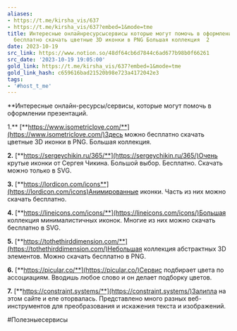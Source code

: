```yaml
---
aliases:
- https://t.me/kirsha_vis/637
- https://t.me/kirsha_vis/637?embed=1&mode=tme
title: Интересные онлайнресурсысервисы которые могут помочь в оформлении презентаций  1  можно
  бесплатно скачать цветные 3D иконки в PNG Большая коллекция  2
date: 2023-10-19
src_link: https://www.notion.so/48df64cb6d7844c6ad677b98b0f66261
src_date: '2023-10-19 19:05:00'
gold_link: https://t.me/kirsha_vis/637?embed=1&mode=tme
gold_link_hash: c659616bad21520b98e723a4172042e3
tags:
- '#host_t_me'
---
```


**Интересные онлайн-ресурсы/сервисы, которые могут помочь в оформлении презентаций.  
  
1.** [**https://www.isometriclove.com/**](https://www.isometriclove.com/)Здесь можно бесплатно скачать цветные 3D иконки в PNG. Большая коллекция.  
  
**2.** [**https://sergeychikin.ru/365/**](https://sergeychikin.ru/365/)Очень крутые иконки от Сергея Чикина. Большой выбор. Бесплатно. Скачать можно только в SVG.  
  
**3.** [**https://lordicon.com/icons**](https://lordicon.com/icons)Анимированные иконки. Часть из них можно скачать бесплатно.  
  
**4.** [**https://lineicons.com/icons/**](https://lineicons.com/icons/)Большая коллекция минималистичных иконок. Многие из них можно скачать бесплатно в SVG.  
  
**5.** [**https://tothethirddimension.com/**](https://tothethirddimension.com/)Небольшая коллекция абстрактных 3D элементов. Можно скачать бесплатно в PNG.  
  
**6.** [**https://picular.co/**](https://picular.co/)Сервис подбирает цвета по ассоциациям. Вводишь любое слово и он делает подборку цветов.  
  
**7.** [**https://constraint.systems/**](https://constraint.systems/)Залипла на этом сайте и еле оторвалась. Представлено много разных веб-инструментов для преобразования и искажения текста и изображений.  
  
#Полезныесервисы